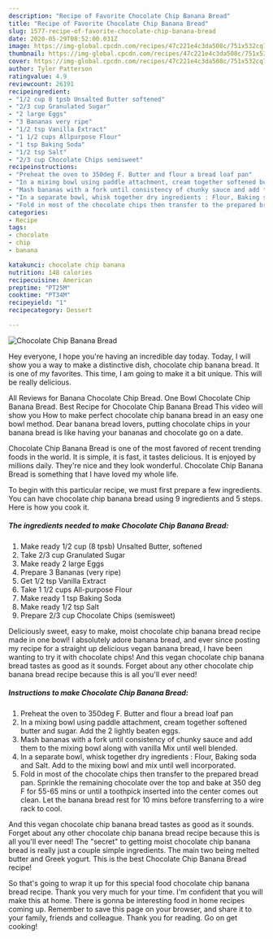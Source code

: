 ```yaml
---
description: "Recipe of Favorite Chocolate Chip Banana Bread"
title: "Recipe of Favorite Chocolate Chip Banana Bread"
slug: 1577-recipe-of-favorite-chocolate-chip-banana-bread
date: 2020-05-29T08:52:00.031Z
image: https://img-global.cpcdn.com/recipes/47c221e4c3da508c/751x532cq70/chocolate-chip-banana-bread-recipe-main-photo.jpg
thumbnail: https://img-global.cpcdn.com/recipes/47c221e4c3da508c/751x532cq70/chocolate-chip-banana-bread-recipe-main-photo.jpg
cover: https://img-global.cpcdn.com/recipes/47c221e4c3da508c/751x532cq70/chocolate-chip-banana-bread-recipe-main-photo.jpg
author: Tyler Patterson
ratingvalue: 4.9
reviewcount: 26191
recipeingredient:
- "1/2 cup 8 tpsb Unsalted Butter softened"
- "2/3 cup Granulated Sugar"
- "2 large Eggs"
- "3 Bananas very ripe"
- "1/2 tsp Vanilla Extract"
- "1 1/2 cups Allpurpose Flour"
- "1 tsp Baking Soda"
- "1/2 tsp Salt"
- "2/3 cup Chocolate Chips semisweet"
recipeinstructions:
- "Preheat the oven to 350deg F. Butter and flour a bread loaf pan"
- "In a mixing bowl using paddle attachment, cream together softened butter and sugar. Add the 2 lightly beaten eggs."
- "Mash bananas with a fork until consistency of chunky sauce and add them to the mixing bowl along with vanilla Mix until well blended."
- "In a separate bowl, whisk together dry ingredients : Flour, Baking soda and Salt. Add to the mixing bowl and mix until well incorporated."
- "Fold in most of the chocolate chips then transfer to the prepared bread pan. Sprinkle the remaining chocolate over the top and bake at 350 deg F for 55-65 mins or until a toothpick inserted into the center comes out clean. Let the banana bread rest for 10 mins before transferring to a wire rack to cool."
categories:
- Recipe
tags:
- chocolate
- chip
- banana

katakunci: chocolate chip banana 
nutrition: 148 calories
recipecuisine: American
preptime: "PT25M"
cooktime: "PT34M"
recipeyield: "1"
recipecategory: Dessert

---
```



![Chocolate Chip Banana Bread](https://img-global.cpcdn.com/recipes/47c221e4c3da508c/751x532cq70/chocolate-chip-banana-bread-recipe-main-photo.jpg)

Hey everyone, I hope you're having an incredible day today. Today, I will show you a way to make a distinctive dish, chocolate chip banana bread. It is one of my favorites. This time, I am going to make it a bit unique. This will be really delicious.

All Reviews for Banana Chocolate Chip Bread. One Bowl Chocolate Chip Banana Bread. Best Recipe for Chocolate Chip Banana Bread This video will show you How to make perfect chocolate chip banana bread in an easy one bowl method. Dear banana bread lovers, putting chocolate chips in your banana bread is like having your bananas and chocolate go on a date.

Chocolate Chip Banana Bread is one of the most favored of recent trending foods in the world. It is simple, it is fast, it tastes delicious. It is enjoyed by millions daily. They're nice and they look wonderful. Chocolate Chip Banana Bread is something that I have loved my whole life.


To begin with this particular recipe, we must first prepare a few ingredients. You can have chocolate chip banana bread using 9 ingredients and 5 steps. Here is how you cook it.

<!--inarticleads1-->

##### The ingredients needed to make Chocolate Chip Banana Bread:

1. Make ready 1/2 cup (8 tpsb) Unsalted Butter, softened
1. Take 2/3 cup Granulated Sugar
1. Make ready 2 large Eggs
1. Prepare 3 Bananas (very ripe)
1. Get 1/2 tsp Vanilla Extract
1. Take 1 1/2 cups All-purpose Flour
1. Make ready 1 tsp Baking Soda
1. Make ready 1/2 tsp Salt
1. Prepare 2/3 cup Chocolate Chips (semisweet)


Deliciously sweet, easy to make, moist chocolate chip banana bread recipe made in one bowl! I absolutely adore banana bread, and ever since posting my recipe for a straight up delicious vegan banana bread, I have been wanting to try it with chocolate chips! And this vegan chocolate chip banana bread tastes as good as it sounds. Forget about any other chocolate chip banana bread recipe because this is all you&#39;ll ever need! 

<!--inarticleads2-->

##### Instructions to make Chocolate Chip Banana Bread:

1. Preheat the oven to 350deg F. Butter and flour a bread loaf pan
1. In a mixing bowl using paddle attachment, cream together softened butter and sugar. Add the 2 lightly beaten eggs.
1. Mash bananas with a fork until consistency of chunky sauce and add them to the mixing bowl along with vanilla Mix until well blended.
1. In a separate bowl, whisk together dry ingredients : Flour, Baking soda and Salt. Add to the mixing bowl and mix until well incorporated.
1. Fold in most of the chocolate chips then transfer to the prepared bread pan. Sprinkle the remaining chocolate over the top and bake at 350 deg F for 55-65 mins or until a toothpick inserted into the center comes out clean. Let the banana bread rest for 10 mins before transferring to a wire rack to cool.


And this vegan chocolate chip banana bread tastes as good as it sounds. Forget about any other chocolate chip banana bread recipe because this is all you&#39;ll ever need! The &#34;secret&#34; to getting moist chocolate chip banana bread is really just a couple simple ingredients. The main two being melted butter and Greek yogurt. This is the best Chocolate Chip Banana Bread recipe! 

So that's going to wrap it up for this special food chocolate chip banana bread recipe. Thank you very much for your time. I'm confident that you will make this at home. There is gonna be interesting food in home recipes coming up. Remember to save this page on your browser, and share it to your family, friends and colleague. Thank you for reading. Go on get cooking!
